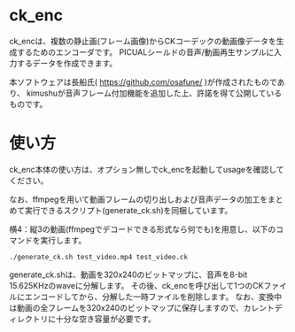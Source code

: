 # ck\_enc

ck\_encは、複数の静止画(フレーム画像)からCKコーデックの動画像データを生成するためのエンコーダです。
PICUALシールドの音声/動画再生サンプルに入力するデータを作成できます。

本ソフトウェアは長船氏( https://github.com/osafune/ )が作成されたものであり、
kimushuが音声フレーム付加機能を追加した上、許諾を得て公開しているものです。

# 使い方

ck\_enc本体の使い方は、オプション無しでck\_encを起動してusageを確認してください。

なお、ffmpegを用いて動画フレームの切り出しおよび音声データの加工をまとめて実行できるスクリプト(generate\_ck.sh)を同梱しています。

横4：縦3の動画(ffmpegでデコードできる形式なら何でも)を用意し、以下のコマンドを実行します。

```
./generate_ck.sh test_video.mp4 test_video.ck
```

generate\_ck.shは、動画を320x240のビットマップに、音声を8-bit 15.625KHzのwaveに分解します。
その後、ck\_encを呼び出して1つのCKファイルにエンコードしてから、分解した一時ファイルを削除します。
なお、変換中は動画の全フレームを320x240のビットマップに保存しますので、カレントディレクトリに十分な空き容量が必要です。

